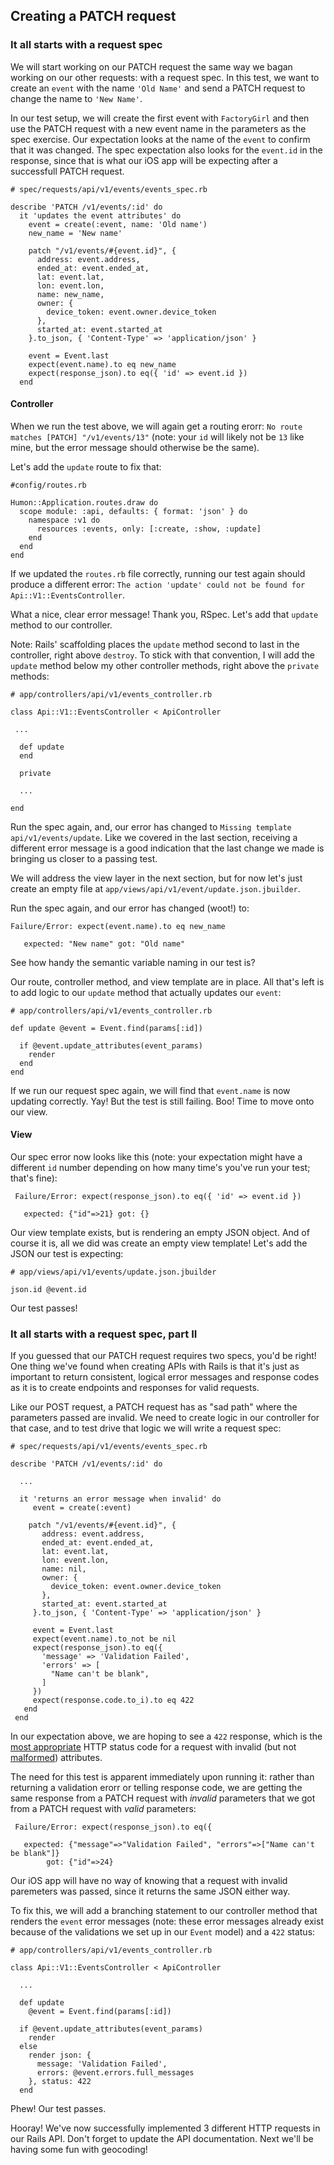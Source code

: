 ## Creating a PATCH request

### It all starts with a request spec

We will start working on our PATCH request the same way we bagan working on our
other requests: with a request spec. In this test, we want to create an `event`
with the name `'Old Name'` and send a PATCH request to change the name to
`'New Name'`.

In our test setup, we will create the first event with `FactoryGirl` and then
use the PATCH request with a new event name in the parameters as the spec
exercise. Our expectation looks at the name of the `event` to confirm that it
was changed. The spec expectation also looks for the `event.id` in the
response, since that is what our iOS app will be expecting after a successfull
PATCH request.

    # spec/requests/api/v1/events/events_spec.rb

    describe 'PATCH /v1/events/:id' do
      it 'updates the event attributes' do
        event = create(:event, name: 'Old name')
        new_name = 'New name'

        patch "/v1/events/#{event.id}", {
          address: event.address,
          ended_at: event.ended_at,
          lat: event.lat,
          lon: event.lon,
          name: new_name,
          owner: {
            device_token: event.owner.device_token
          },
          started_at: event.started_at
        }.to_json, { 'Content-Type' => 'application/json' }

        event = Event.last
        expect(event.name).to eq new_name
        expect(response_json).to eq({ 'id' => event.id })
      end


#### Controller

When we run the test above, we will again get a routing erorr: `No route
matches [PATCH] "/v1/events/13"` (note: your `id` will likely not be `13` like
mine, but the error message should otherwise be the same). 

Let's add the `update` route to fix that:

    #config/routes.rb

    Humon::Application.routes.draw do
      scope module: :api, defaults: { format: 'json' } do
        namespace :v1 do
          resources :events, only: [:create, :show, :update]
        end
      end
    end

If we updated the `routes.rb` file correctly, running our test again should
produce a different error: `The action 'update' could not be found for
Api::V1::EventsController`.

What a nice, clear error message! Thank you, RSpec. Let's add that `update`
method to our controller.

Note: Rails' scaffolding places the `update` method second to last in the
controller, right above `destroy`. To stick with that convention, I will add
the `update` method below my other controller methods, right above the
`private` methods:

    # app/controllers/api/v1/events_controller.rb

    class Api::V1::EventsController < ApiController

     ...

      def update
      end

      private

      ...

    end

Run the spec again, and, our error has changed to `Missing template
api/v1/events/update`. Like we covered in the last section, receiving a
different error message is a good indication that the last change we made is
bringing us closer to a passing test.

We will address the view layer in the next section, but for now let's just
create an empty file at `app/views/api/v1/event/update.json.jbuilder`.

Run the spec again, and our error has changed (woot!) to:

    Failure/Error: expect(event.name).to eq new_name

       expected: "New name" got: "Old name"

See how handy the semantic variable naming in our test is?

Our route, controller method, and view template are in place. All that's left
is to add logic to our `update` method that actually updates our `event`:

    # app/controllers/api/v1/events_controller.rb

    def update @event = Event.find(params[:id])

      if @event.update_attributes(event_params)
        render
      end
    end

If we run our request spec again, we will find that `event.name` is now
updating correctly. Yay! But the test is still failing. Boo! Time to move onto
our view.

#### View

Our spec error now looks like this (note: your expectation might have a
different `id` number depending on how many time's you've run your test; that's
fine):

     Failure/Error: expect(response_json).to eq({ 'id' => event.id })

       expected: {"id"=>21} got: {}

Our view template exists, but is rendering an empty JSON object. And of course
it is, all we did was create an empty view template! Let's add the JSON our
test is expecting:

    # app/views/api/v1/events/update.json.jbuilder

    json.id @event.id

Our test passes!

### It all starts with a request spec, part II

If you guessed that our PATCH request requires two specs, you'd be right! One
thing we've found when creating APIs with Rails is that it's just as important
to return consistent, logical error messages and response codes as it is to
create endpoints and responses for valid requests.

Like our POST request, a PATCH request has as "sad path" where the parameters
passed are invalid. We need to create logic in our controller for that case,
and to test drive that logic we will write a request spec:


    # spec/requests/api/v1/events/events_spec.rb

    describe 'PATCH /v1/events/:id' do

      ...

      it 'returns an error message when invalid' do
         event = create(:event)

        patch "/v1/events/#{event.id}", {
           address: event.address,
           ended_at: event.ended_at,
           lat: event.lat,
           lon: event.lon,
           name: nil,
           owner: {
             device_token: event.owner.device_token
           },
           started_at: event.started_at
         }.to_json, { 'Content-Type' => 'application/json' }

         event = Event.last
         expect(event.name).to_not be nil
         expect(response_json).to eq({
           'message' => 'Validation Failed',
           'errors' => [
             "Name can't be blank",
           ]
         })
         expect(response.code.to_i).to eq 422
       end
     end

In our expectation above, we are hoping to see a `422` response, which is the
[most
appropriate](http://www.bennadel.com/blog/2434-HTTP-Status-Codes-For-Invalid-Data-400-vs-422.htm)
HTTP status code for a request with invalid (but not
[malformed](http://stackoverflow.com/a/20215807/1019369)) attributes.

The need for this test is apparent immediately upon running it: rather than
returning a validation erorr or telling response code, we are getting the same
response from a PATCH request with *invalid* parameters that we got from a PATCH
request with *valid* parameters:

     Failure/Error: expect(response_json).to eq({

       expected: {"message"=>"Validation Failed", "errors"=>["Name can't be blank"]}
            got: {"id"=>24}

Our iOS app will have no way of knowing that a request with invalid paremeters
was passed, since it returns the same JSON either way.

To fix this, we will add a branching statement to our controller method that
renders the `event` error messages (note: these error messages already exist
because of the validations we set up in our `Event` model) and a `422` status:

    # app/controllers/api/v1/events_controller.rb

    class Api::V1::EventsController < ApiController

      ...

      def update
        @event = Event.find(params[:id])

      if @event.update_attributes(event_params)
        render
      else
        render json: {
          message: 'Validation Failed',
          errors: @event.errors.full_messages
        }, status: 422
      end

Phew! Our test passes.

Hooray! We've now successfully implemented 3 different HTTP requests
in our Rails API. Don't forget to update the API documentation. Next we'll
be having some fun with geocoding!
